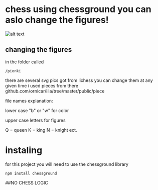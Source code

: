 
# chess using chessground you can aslo change the figures!
![alt text](https://imgur.com/a/r8bV3zs)
## changing the figures 
in the folder called
```
/pionki
```
there are several svg pics got from lichess you can change them at any given time i used pieces from there github.com/ornicar/lila/tree/master/public/piece

file names explanation:

lower case "b" or "w" for color

upper case letters for figures

Q = queen
K = king
N = knight
ect.


# instaling

for this project you will need to use the chessground library

```
npm install chessground
```

##NO CHESS LOGIC
